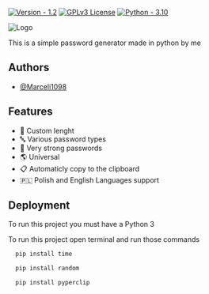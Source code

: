
[![Version - 1.2](https://img.shields.io/badge/Version-1.2-2ea44f)](https://) [![GPLv3 License](https://img.shields.io/badge/License-GPL%20v3-yellow.svg)](https://opensource.org/licenses/) [![Python - 3.10](https://img.shields.io/badge/Python-3.10-yellow)](https://)

![Logo](https://i.ibb.co/QMm3kFJ/Banner-3-1.png)

This is a simple password generator made in python by me


## Authors

- [@Marceli1098](https://github.com/Marceli1098)


## Features

- 📏 Custom lenght
- 🔤 Various password types
- 💪 Very strong passwords
- 🌎 Universal
- 📋 Automaticly copy to the clipboard
- 🇵🇱 Polish and English Languages support

## Deployment

To run this project you must have a Python 3

To run this project open terminal and run those commands

```bash
  pip install time
```
```bash
  pip install random
```
```bash
  pip install pyperclip
```
